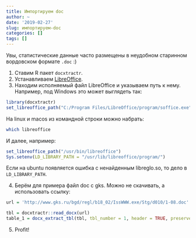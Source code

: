 ```yaml
---
title: Импортируем doc
author: ~
date: '2019-02-27'
slug: импортируем-doc
categories: []
tags: []
---
```


Увы, статистические данные часто размещены в неудобном старинном вордовском формате `.doc` :)

1. Ставим R пакет `docxtractr`.
2. Устанавливаем [LibreOffice](https://www.libreoffice.org/download/download/).
3. Находим исполняемый файл LibreOffice и указываем путь к нему.
Например, под Windows это может выглядеть так:

```r
library(docxtractr)
set_libreoffice_path("C:/Program Files/LibreOffice/program/soffice.exe")
```
На linux и macos из командной строки можно набрать: 

```bash
which libreoffice
```

И далее, например:

```r
set_libreoffice_path("/usr/bin/libreoffice")  
Sys.setenv(LD_LIBRARY_PATH = "/usr/lib/libreoffice/program/") 
```

Если на ubuntu появляется ошибка с ненайденным libreglo.so, то дело в `LD_LIBRARY_PATH`.

4. Берём для примера файл doc c gks. Можно не скачивать, а использовать ссылку:

```r
url = 'http://www.gks.ru/bgd/regl/b18_02/IssWWW.exe/Stg/d010/1-08.doc'

tbl = docxtractr::read_docx(url)
table_1 = docx_extract_tbl(tbl, tbl_number = 1, header = TRUE, preserve = FALSE, trim = FALSE)
```
5. Profit!
